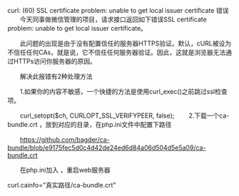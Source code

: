 curl: (60) SSL certificate problem: unable to get local issuer certificate 错误
　　今天同事做微信管理的项目，请求接口返回如下错误SSL certificate problem: unable to get local issuer certificate。

　　此问题的出现是由于没有配置信任的服务器HTTPS验证。默认，cURL被设为不信任任何CAs，就是说，它不信任任何服务器验证。因此，这就是浏览器无法通过HTTPs访问你服务器的原因。

　　解决此报错有2种处理方法

　　1.如果你的内容不敏感，一个快捷的方法是使用curl_exec()之前跳过ssl检查项。

　　curl_setopt($ch, CURLOPT_SSL_VERIFYPEER, false);
　　2.下载一个ca-bundle.crt ，放到对应的目录，在php.ini文件中配置下路径

　　https://github.com/bagder/ca-bundle/blob/e9175fec5d0c4d42de24ed6d84a06d504d5e5a09/ca-bundle.crt

　　在php.ini加入 ，重启web服务器

curl.cainfo="真实路径/ca-bundle.crt"
 